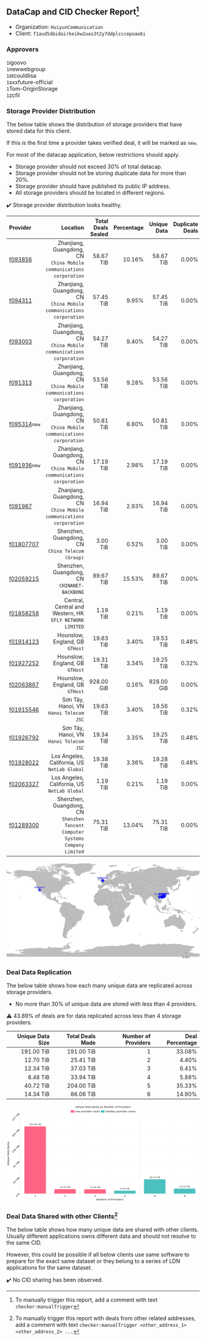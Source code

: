## DataCap and CID Checker Report[^1]
 - Organization: `HuiyunCommunication`
 - Client: `f1aud5dbidairkeikw2uas3t2y7ddplcccepoao6i`
### Approvers
`1`igoovo<br/>`1`newwebgroup<br/>`1`stcouldlisa<br/>`1`sxxfuture-official<br/>`1`Tom-OriginStorage<br/>`1`zcfil

### Storage Provider Distribution
The below table shows the distribution of storage providers that have stored data for this client.

If this is the first time a provider takes verified deal, it will be marked as `new`.

For most of the datacap application, below restrictions should apply.
 - Storage provider should not exceed 30% of total datacap.
 - Storage provider should not be storing duplicate data for more than 20%.
 - Storage provider should have published its public IP address.
 - All storage providers should be located in different regions.

✔️ Storage provider distribution looks healthy.

| Provider                                                |                                                                        Location | Total Deals Sealed | Percentage | Unique Data | Duplicate Deals |
| :------------------------------------------------------ | ------------------------------------------------------------------------------: | -----------------: | ---------: | ----------: | --------------: |
| [f093856](https://filfox.info/en/address/f093856)       |          Zhanjiang, Guangdong, CN<br/>`China Mobile communications corporation` |          58.67 TiB |     10.16% |   58.67 TiB |           0.00% |
| [f094311](https://filfox.info/en/address/f094311)       |          Zhanjiang, Guangdong, CN<br/>`China Mobile communications corporation` |          57.45 TiB |      9.95% |   57.45 TiB |           0.00% |
| [f093003](https://filfox.info/en/address/f093003)       |          Zhanjiang, Guangdong, CN<br/>`China Mobile communications corporation` |          54.27 TiB |      9.40% |   54.27 TiB |           0.00% |
| [f091313](https://filfox.info/en/address/f091313)       |          Zhanjiang, Guangdong, CN<br/>`China Mobile communications corporation` |          53.56 TiB |      9.28% |   53.56 TiB |           0.00% |
| [f095314](https://filfox.info/en/address/f095314)`new`  |          Zhanjiang, Guangdong, CN<br/>`China Mobile communications corporation` |          50.81 TiB |      8.80% |   50.81 TiB |           0.00% |
| [f091936](https://filfox.info/en/address/f091936)`new`  |          Zhanjiang, Guangdong, CN<br/>`China Mobile communications corporation` |          17.19 TiB |      2.98% |   17.19 TiB |           0.00% |
| [f091987](https://filfox.info/en/address/f091987)       |          Zhanjiang, Guangdong, CN<br/>`China Mobile communications corporation` |          16.94 TiB |      2.93% |   16.94 TiB |           0.00% |
| [f01807707](https://filfox.info/en/address/f01807707)   |                             Shenzhen, Guangdong, CN<br/>`China Telecom (Group)` |           3.00 TiB |      0.52% |    3.00 TiB |           0.00% |
| [f02059215](https://filfox.info/en/address/f02059215)   |                                 Shenzhen, Guangdong, CN<br/>`CHINANET-BACKBONE` |          89.67 TiB |     15.53% |   89.67 TiB |           0.00% |
| [f01858258](https://filfox.info/en/address/f01858258)   |                     Central, Central and Western, HK<br/>`EFLY NETWORK LIMITED` |           1.19 TiB |      0.21% |    1.19 TiB |           0.00% |
| [f01914123](https://filfox.info/en/address/f01914123)   |                                              Hounslow, England, GB<br/>`GTHost` |          19.63 TiB |      3.40% |   19.53 TiB |           0.48% |
| [f01927252](https://filfox.info/en/address/f01927252)   |                                              Hounslow, England, GB<br/>`GTHost` |          19.31 TiB |      3.34% |   19.25 TiB |           0.32% |
| [f02063867](https://filfox.info/en/address/f02063867)   |                                              Hounslow, England, GB<br/>`GTHost` |         928.00 GiB |      0.16% |  928.00 GiB |           0.00% |
| [f01915546](https://filfox.info/en/address/f01915546)   |                                      Sơn Tây, Hanoi, VN<br/>`Hanoi Telecom JSC` |          19.63 TiB |      3.40% |   19.56 TiB |           0.32% |
| [f01926792](https://filfox.info/en/address/f01926792)   |                                      Sơn Tây, Hanoi, VN<br/>`Hanoi Telecom JSC` |          19.34 TiB |      3.35% |   19.25 TiB |           0.48% |
| [f01928022](https://filfox.info/en/address/f01928022)   |                                 Los Angeles, California, US<br/>`NetLab Global` |          19.38 TiB |      3.36% |   19.28 TiB |           0.48% |
| [f02063327](https://filfox.info/en/address/f02063327)   |                                 Los Angeles, California, US<br/>`NetLab Global` |           1.19 TiB |      0.21% |    1.19 TiB |           0.00% |
| [f01289300](https://filfox.info/en/address/f01289300)   | Shenzhen, Guangdong, CN<br/>`Shenzhen Tencent Computer Systems Company Limited` |          75.31 TiB |     13.04% |   75.31 TiB |           0.00% |

<img src="https://raw.githubusercontent.com/data-preservation-programs/filplus-checker-assets/main/filecoin-project/filecoin-plus-large-datasets/issues/1457/1683859818722.png"/>

### Deal Data Replication
The below table shows how each many unique data are replicated across storage providers.

- No more than 30% of unique data are stored with less than 4 providers.

⚠️ 43.89% of deals are for data replicated across less than 4 storage providers.

| Unique Data Size | Total Deals Made | Number of Providers | Deal Percentage |
| ---------------: | ---------------: | ------------------: | --------------: |
|       191.00 TiB |       191.00 TiB |                   1 |          33.08% |
|        12.70 TiB |        25.41 TiB |                   2 |           4.40% |
|        12.34 TiB |        37.03 TiB |                   3 |           6.41% |
|         8.48 TiB |        33.94 TiB |                   4 |           5.88% |
|        40.72 TiB |       204.00 TiB |                   5 |          35.33% |
|        14.34 TiB |        86.06 TiB |                   6 |          14.90% |

<img src="https://raw.githubusercontent.com/data-preservation-programs/filplus-checker-assets/main/filecoin-project/filecoin-plus-large-datasets/issues/1457/1683859819415.png"/>

### Deal Data Shared with other Clients[^3]
The below table shows how many unique data are shared with other clients.
Usually different applications owns different data and should not resolve to the same CID.

However, this could be possible if all below clients use same software to prepare for the exact same dataset or they belong to a series of LDN applications for the same dataset.

✔️ No CID sharing has been observed.

[^1]: To manually trigger this report, add a comment with text `checker:manualTrigger`

[^2]: Deals from those addresses are combined into this report as they are specified with `checker:manualTrigger`

[^3]: To manually trigger this report with deals from other related addresses, add a comment with text `checker:manualTrigger <other_address_1> <other_address_2> ...`
